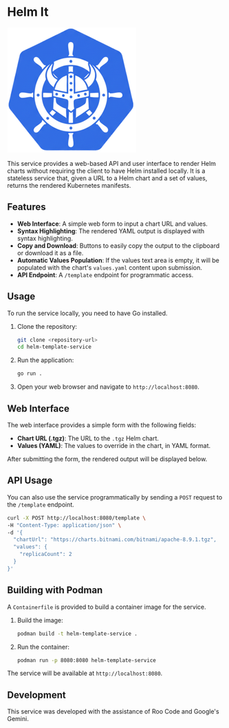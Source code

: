 # Helm It
![Helm Template Service Logo](logo/helmit-readme.png)

This service provides a web-based API and user interface to render Helm charts without requiring the client to have Helm installed locally. It is a stateless service that, given a URL to a Helm chart and a set of values, returns the rendered Kubernetes manifests.

## Features

*   **Web Interface**: A simple web form to input a chart URL and values.
*   **Syntax Highlighting**: The rendered YAML output is displayed with syntax highlighting.
*   **Copy and Download**: Buttons to easily copy the output to the clipboard or download it as a file.
*   **Automatic Values Population**: If the values text area is empty, it will be populated with the chart's `values.yaml` content upon submission.
*   **API Endpoint**: A `/template` endpoint for programmatic access.

## Usage

To run the service locally, you need to have Go installed.

1.  Clone the repository:
    ```bash
    git clone <repository-url>
    cd helm-template-service
    ```

2.  Run the application:
    ```bash
    go run .
    ```

3.  Open your web browser and navigate to `http://localhost:8080`.

## Web Interface

The web interface provides a simple form with the following fields:

*   **Chart URL (.tgz)**: The URL to the `.tgz` Helm chart.
*   **Values (YAML)**: The values to override in the chart, in YAML format.

After submitting the form, the rendered output will be displayed below.

## API Usage

You can also use the service programmatically by sending a `POST` request to the `/template` endpoint.

```bash
curl -X POST http://localhost:8080/template \
-H "Content-Type: application/json" \
-d '{
  "chartUrl": "https://charts.bitnami.com/bitnami/apache-8.9.1.tgz",
  "values": {
    "replicaCount": 2
  }
}'
```

## Building with Podman

A `Containerfile` is provided to build a container image for the service.

1.  Build the image:
    ```bash
    podman build -t helm-template-service .
    ```

2.  Run the container:
    ```bash
    podman run -p 8080:8080 helm-template-service
    ```

The service will be available at `http://localhost:8080`.

## Development

This service was developed with the assistance of Roo Code and Google's Gemini.